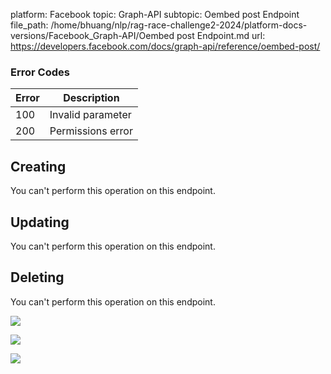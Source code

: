 platform: Facebook
topic: Graph-API
subtopic: Oembed post Endpoint
file_path: /home/bhuang/nlp/rag-race-challenge2-2024/platform-docs-versions/Facebook_Graph-API/Oembed post Endpoint.md
url: https://developers.facebook.com/docs/graph-api/reference/oembed-post/

### Error Codes

| Error | Description |
| --- | --- |
| 100 | Invalid parameter |
| 200 | Permissions error |

## Creating

You can't perform this operation on this endpoint.

## Updating

You can't perform this operation on this endpoint.

## Deleting

You can't perform this operation on this endpoint.

![](https://www.facebook.com/tr?id=675141479195042&ev=PageView&noscript=1)

![](https://www.facebook.com/tr?id=574561515946252&ev=PageView&noscript=1)

![](https://www.facebook.com/tr?id=1754628768090156&ev=PageView&noscript=1)